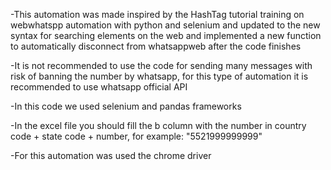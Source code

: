-This automation was made inspired by the HashTag tutorial training on webwhatspp automation with python and selenium and updated to the new syntax for searching elements on the web and implemented a new function to automatically disconnect from whatsappweb after the code finishes

-It is not recommended to use the code for sending many messages with risk of banning the number by whatsapp, for this type of automation it is recommended to use whatsapp official API

-In this code we used selenium and pandas frameworks

-In the excel file you should fill the b column with the number in country code + state code + number, for example: "5521999999999"

-For this automation was used the chrome driver
